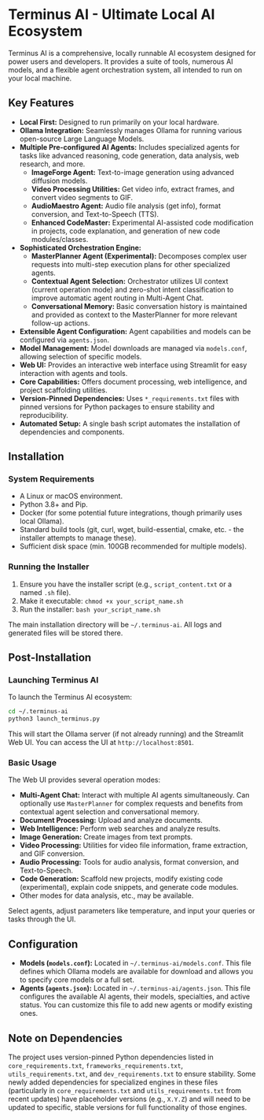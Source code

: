 # Terminus AI - Ultimate Local AI Ecosystem

Terminus AI is a comprehensive, locally runnable AI ecosystem designed for power users and developers. It provides a suite of tools, numerous AI models, and a flexible agent orchestration system, all intended to run on your local machine.

## Key Features
*   **Local First:** Designed to run primarily on your local hardware.
*   **Ollama Integration:** Seamlessly manages Ollama for running various open-source Large Language Models.
*   **Multiple Pre-configured AI Agents:** Includes specialized agents for tasks like advanced reasoning, code generation, data analysis, web research, and more.
    *   **ImageForge Agent:** Text-to-image generation using advanced diffusion models.
    *   **Video Processing Utilities:** Get video info, extract frames, and convert video segments to GIF.
    *   **AudioMaestro Agent:** Audio file analysis (get info), format conversion, and Text-to-Speech (TTS).
    *   **Enhanced CodeMaster:** Experimental AI-assisted code modification in projects, code explanation, and generation of new code modules/classes.
*   **Sophisticated Orchestration Engine:**
    *   **MasterPlanner Agent (Experimental):** Decomposes complex user requests into multi-step execution plans for other specialized agents.
    *   **Contextual Agent Selection:** Orchestrator utilizes UI context (current operation mode) and zero-shot intent classification to improve automatic agent routing in Multi-Agent Chat.
    *   **Conversational Memory:** Basic conversation history is maintained and provided as context to the MasterPlanner for more relevant follow-up actions.
*   **Extensible Agent Configuration:** Agent capabilities and models can be configured via `agents.json`.
*   **Model Management:** Model downloads are managed via `models.conf`, allowing selection of specific models.
*   **Web UI:** Provides an interactive web interface using Streamlit for easy interaction with agents and tools.
*   **Core Capabilities:** Offers document processing, web intelligence, and project scaffolding utilities.
*   **Version-Pinned Dependencies:** Uses `*_requirements.txt` files with pinned versions for Python packages to ensure stability and reproducibility.
*   **Automated Setup:** A single bash script automates the installation of dependencies and components.

## Installation

### System Requirements
*   A Linux or macOS environment.
*   Python 3.8+ and Pip.
*   Docker (for some potential future integrations, though primarily uses local Ollama).
*   Standard build tools (git, curl, wget, build-essential, cmake, etc. - the installer attempts to manage these).
*   Sufficient disk space (min. 100GB recommended for multiple models).

### Running the Installer
1.  Ensure you have the installer script (e.g., `script_content.txt` or a named `.sh` file).
2.  Make it executable: `chmod +x your_script_name.sh`
3.  Run the installer: `bash your_script_name.sh`

The main installation directory will be `~/.terminus-ai`. All logs and generated files will be stored there.

## Post-Installation

### Launching Terminus AI
To launch the Terminus AI ecosystem:
```bash
cd ~/.terminus-ai
python3 launch_terminus.py
```
This will start the Ollama server (if not already running) and the Streamlit Web UI. You can access the UI at `http://localhost:8501`.

### Basic Usage
The Web UI provides several operation modes:
*   **Multi-Agent Chat:** Interact with multiple AI agents simultaneously. Can optionally use `MasterPlanner` for complex requests and benefits from contextual agent selection and conversational memory.
*   **Document Processing:** Upload and analyze documents.
*   **Web Intelligence:** Perform web searches and analyze results.
*   **Image Generation:** Create images from text prompts.
*   **Video Processing:** Utilities for video file information, frame extraction, and GIF conversion.
*   **Audio Processing:** Tools for audio analysis, format conversion, and Text-to-Speech.
*   **Code Generation:** Scaffold new projects, modify existing code (experimental), explain code snippets, and generate code modules.
*   Other modes for data analysis, etc., may be available.

Select agents, adjust parameters like temperature, and input your queries or tasks through the UI.

## Configuration

*   **Models (`models.conf`):** Located in `~/.terminus-ai/models.conf`. This file defines which Ollama models are available for download and allows you to specify core models or a full set.
*   **Agents (`agents.json`):** Located in `~/.terminus-ai/agents.json`. This file configures the available AI agents, their models, specialties, and active status. You can customize this file to add new agents or modify existing ones.

## Note on Dependencies
The project uses version-pinned Python dependencies listed in `core_requirements.txt`, `frameworks_requirements.txt`, `utils_requirements.txt`, and `dev_requirements.txt` to ensure stability. Some newly added dependencies for specialized engines in these files (particularly in `core_requirements.txt` and `utils_requirements.txt` from recent updates) have placeholder versions (e.g., `X.Y.Z`) and will need to be updated to specific, stable versions for full functionality of those engines.
